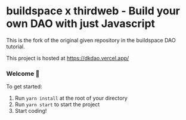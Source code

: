 # buildspace x thirdweb - Build your own DAO with just Javascript

This is the fork of the original given repository in the buildspace DAO tutorial.

This project is hosted at https://dkdao.vercel.app/

### **Welcome 👋**

To get started:

1. Run `yarn install` at the root of your directory
2. Run `yarn start` to start the project
3. Start coding!
